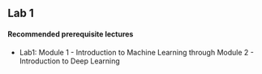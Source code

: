 ## Lab 1

#### Recommended prerequisite lectures
* Lab1: Module 1 - Introduction to Machine Learning through Module 2 - Introduction to Deep Learning
